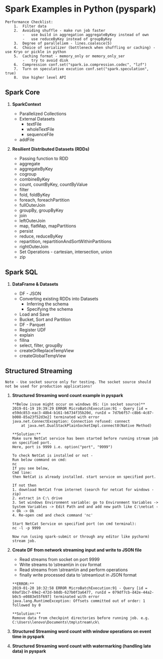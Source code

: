 # Spark Examples in Python (pyspark)


```
Performance Checklist:
	1.	Filter data 
	2.	Avoiding shuffle - make run job faster 
		-	use build in aggregation aggregateByKey instead of own 
		-	use reduceByKey instead of groupByKey
	3.	Degree of paralleliem - lines.coalesce(5)
	4. 	Choice of serializer (bottleneck when shuffling or caching) - use Kryo or pickle in python
	5.	Caching format - memory_only or memory_only_ser 
		-	try to avoid disk
	6.	Compression conf.set("spark.io.compression.codec", "lzf")
	7.	Turn on speculative excution conf.set("spark.speculation", true)	
	8. 	Use higher level API 
```


## **Spark Core**

1.	**SparkContext**

	- 	Parallelized Collections
	- 	External Datasets
		- 	textFile
		- 	wholeTextFile
		-	sequenceFile
	-	addFile 

2.	**Resilient Distributed Datasets (RDDs)**

	-	Passing function to RDD
	-	aggregate
	-	aggregateByKey
	-	cogroup
	-	combineByKey
	-	count, countByKey, countByValue
	-	filter
	-	fold, foldByKey
	-	foreach, foreachPartition
	-	fullOuterJoin
	-	groupBy, groupByKey
	-	join
	-	leftOuterJoin
	-	map, flatMap, mapPartitions
	-	persist
	-	reduce, reduceByKey
	-	repartition, repartitionAndSortWithinPartitions
	-	rightOuterJoin
	-	Set Operations - cartesian, intersection, union
	-	zip
	
	
## **Spark SQL**

1. 	**DataFrame & Datasets**

	- 	DF - JSON
	-	Converting existing RDDs into Datasets
		-	Inferring the schema
		-	Specifying the schema
	-	Load and Save
	-	Bucket, Sort and Partition
	-	DF - Parquet
	-	Register UDF
	-	explain
	-	fillna
	-	select, filter, groupBy
	-	createOrReplaceTempView
	-	createGlobalTempView
	

## **Structured Streaming**

``` 
Note - Use socket source only for testing. The socket source should not be used for production applications!
```

1.	**Structured Streaming word count example in pyspark**

	```
	**Below issue might occur on windows OS: (in socket source)**
	2019-01-19 19:39:29 ERROR MicroBatchExecution:91 - Query [id = e59dc853-eac3-48b4-b161-b6734f35b20d, runId = 7d7b6f57-c8b6-4c87-b008-85a23f52d3e2] terminated with error
	java.net.ConnectException: Connection refused: connect
		at java.net.DualStackPlainSocketImpl.connect0(Native Method)
	```	
	
	```	
	**Solution:**
	Make sure NetCat service has been started before running stream job on specified port. 
	Here, port is 9999 i.e. option("port", "9999")
	
	To check NetCat is installed or not -
	Run below command on cmd:
	nc
	If you see below,
	Cmd line:
	then NetCat is already installed. start service on specified port.
	
	If not then
	1. download NetCat from internet (search for netcat for windows - zip)
	2. extract in C:\ drive
	3. Set windows Environment variable: go to Environment Variables -> System Variables -> Edit Path and and add new path like C:\netcat -> Ok -> Ok
	4. Re-open cmd and check command 'nc'
	
	Start NetCat Service on specified port (on cmd terminal):
	nc -l -p 9999
	
	Now run (using spark-submit or through any editor like pycharm) stream job.
	```	

2.	**Create DF from network streaming input and write to JSON file**
	
	-	Read streams from socket on port 9999
	-	Write streams to \stream\in in csv format
	-	Read streams from \stream\in and perform operations
	-	finally write processed data to \stream\out in JSON format

	
	```
	**ERROR:**
	2019-01-20 10:32:58 ERROR MicroBatchExecution:91 - Query [id = 69af1bc7-69e2-472d-b8db-627b0f3a6477, runId = 079df7cb-d42e-44a2-b0c5-e0883e55f697] terminated with error
	java.lang.RuntimeException: Offsets committed out of order: 1 followed by 0
	```

	```	
	**Solution:**
	Remove data from checkpint directories before running job. e.g. C:\Users\lenovo\Documents\tmp\stream\ck\ 
	```

3.	**Structured Streaming word count with window operations on event time in pyspark**
	
4.	**Structured Streaming word count with watermarking (handling late data) in pyspark**

